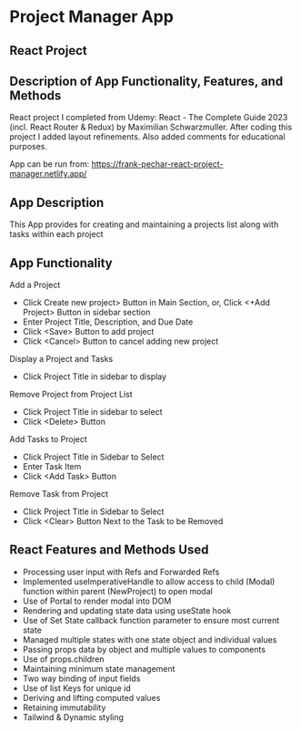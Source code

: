 # Project Manager App
## React Project

## Description of App Functionality, Features, and Methods

React project I completed from Udemy: React - The Complete Guide 2023 (incl. React Router & Redux) by Maximilian Schwarzmuller. After coding this project I added layout refinements. Also added comments for educational purposes.

App can be run from: https://frank-pechar-react-project-manager.netlify.app/

## App Description

This App provides for creating and maintaining a projects list along with tasks within each project

## App Functionality

Add a Project

  - Click Create new project&gt; Button in Main Section, or, Click &lt;+Add Project&gt; Button in sidebar section
  - Enter Project Title, Description, and Due Date
  - Click &lt;Save&gt; Button to add project
  - Click &lt;Cancel&gt; Button to cancel adding new project

Display a Project and Tasks
  - Click Project Title in sidebar to display

Remove Project from Project List
  - Click Project Title in sidebar to select
  - Click &lt;Delete&gt; Button</li>

Add Tasks to Project
  - Click Project Title in Sidebar to Select
  - Enter Task Item
  - Click &lt;Add Task&gt; Button

Remove Task from Project
  - Click Project Title in Sidebar to Select
  - Click &lt;Clear&gt; Button Next to the Task to be Removed

## React Features and Methods Used

  - Processing user input with Refs and Forwarded Refs
  - Implemented useImperativeHandle to allow access to child (Modal) function within parent (NewProject) to open modal
  - Use of Portal to render modal into DOM
  - Rendering and updating state data using useState hook
  - Use of Set State callback function parameter to ensure most current state
  - Managed multiple states with one state object and individual values
  - Passing props data by object and multiple values to components
  - Use of props.children
  - Maintaining minimum state management
  - Two way binding of input fields
  - Use of list Keys for unique id
  - Deriving and lifting computed values
  - Retaining immutability
  - Tailwind & Dynamic styling
